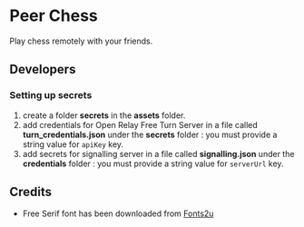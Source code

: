 # Peer Chess

Play chess remotely with your friends.

## Developers

### Setting up secrets

1. create a folder **secrets** in the **assets** folder.
2. add credentials for Open Relay Free Turn Server in a file called **turn_credentials.json** under the **secrets** folder : you must provide a string value for `apiKey` key.
3. add secrets for signalling server in a file called **signalling.json** under the **credentials** folder : you must provide a string value for `serverUrl` key.

## Credits

* Free Serif font has been downloaded from [Fonts2u](https://fr.fonts2u.com/)